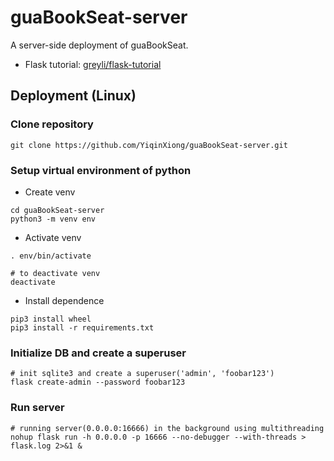 # guaBookSeat-server
A server-side deployment of guaBookSeat.

- Flask tutorial: [greyli/flask-tutorial](https://github.com/greyli/flask-tutorial/blob/master/chapters/SUMMARY.md)

## Deployment (Linux)
### Clone repository
```shell
git clone https://github.com/YiqinXiong/guaBookSeat-server.git
```
### Setup virtual environment of python
- Create venv
```shell
cd guaBookSeat-server
python3 -m venv env
```
- Activate venv
```shell
. env/bin/activate

# to deactivate venv
deactivate
```
- Install dependence
```shell
pip3 install wheel
pip3 install -r requirements.txt
```
### Initialize DB and create a superuser
```shell
# init sqlite3 and create a superuser('admin', 'foobar123')
flask create-admin --password foobar123
```
### Run server
```shell
# running server(0.0.0.0:16666) in the background using multithreading
nohup flask run -h 0.0.0.0 -p 16666 --no-debugger --with-threads > flask.log 2>&1 &
```
